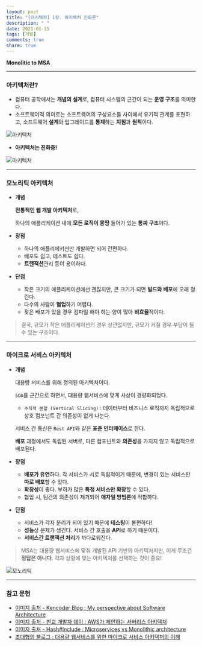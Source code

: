```yaml
---
layout: post
title: "[아키텍처] 1장. 아키텍처 진화론"
description: " "
date: 2021-01-15
tags: [개발]
comments: true
share: true
---
```



**Monolitic to MSA**

***

### 아키텍처란?

- 컴퓨터 공학에서는 **개념의 설계**로, 컴퓨터 시스템의 근간이 되는 **운영 구조**를 의미한다.
- 소프트웨어적 의미로는 소프트웨어의 구성요소들 사이에서 유기적 관계를 표현하고, 소프트웨어 **설계**와 업그레이드를 **통제**하는 **지침**과 **원칙**이다.

![아키텍처](https://kencoding.files.wordpress.com/2016/03/swa-concept-macro.png?w=636)

- **아키텍처는 진화중!**

![아키텍처](https://image.slidesharecdn.com/aws-170706023548/95/aws-10-638.jpg?cb=1499308578)



___

### 모노리틱 아키텍처

- **개념** 

  **전통적인 웹 개발 아키텍처**로, 

  하나의 애플리케이션 내에 **모든 로직이 몽땅** 들어가 있는 **통짜 구조**이다.

- **장점**

  - 하나의 애플리에키션만 개발하면 되어 간편하다.
  - 배포도 쉽고, 테스트도 쉽다.
  - **트랜잭션**관리 등이 용이하다.

- **단점**

  - 작은 크기의 애플리케이션에선 괜찮지만, 큰 크기가 되면 **빌드와 배포**에 오래 걸린다.
  - 다수의 사람이 **협업**하기 어렵다.
  - 잦은 배포가 있을 경우 컴파일 해야 하는 양이 많아 **비효율**적이다.

> 결국, 규모가 작은 애플리케이션의 경우 상관없지만, 규모가 커질 경우 부담이 될 수 있는 구조이다.



___

### 마이크로 서비스 아키텍처

- **개념**

  대용량 서비스를 위해 정의된 아키텍처이다.

  ```SOA```를 근간으로 하면서, 대용량 웹서비스에 맞게 사상이 경량화되었다.

  - ```수직적 분할 (Vertical Slicing)``` : 데이터부터 비즈니스 로직까지 독립적으로 상호 컴포넌트 간 의존성이 없게 나눈다.

  서비스 간 통신은 ```Rest API```와 같은 **표준 인터페이스**로 한다.

  **배포** 과정에서도 독립된 서버로, 다른 컴포넌트와 **의존성**을 가지지 않고 독립적으로 배포된다.

- **장점**

  - **배포가 유연**하다. 각 서비스가 서로 독립적이기 때문에, 변경이 있는 서비스만 **따로 배포**할 수 있다.
  - **확장성**이 좋다. 부하가 많은 **특정 서비스만 확장**할 수 있다.
  - 협업 시, 팀간의 의존성이 제거되어 **애자일 방법론**에 적합하다.

- **단점**

  - 서비스가 각자 분리가 되어 있기 때문에 **테스팅**이 불편하다! 
  - **성능**상 문제가 생긴다. 서비스 간 호출을 **API**로 하기 때문이다.
  - **서비스간 트랜잭션 처리**가 까다로워진다.

> MSA는 대용량 웹서비스에 맞춰 개발된 API 기반의 아키텍처지만, 이게 무조건 **정답은 아니다**. 각자 상황에 맞는 아키텍처를 선택하는 것이 중요!



![모노리틱](https://cdn-images-1.medium.com/max/2000/1*xu1Ge_Cew0DHdSU6ETcpLQ.png)

***

### 참고 문헌

- [이미지 출처 - Kencoder Blog : My perspective about Software Architecture](https://kencoding.wordpress.com/2016/03/05/my-perspective-about-software-architecture/)
- [이미지 출처 - 판교 개발자 데이 : AWS가 제안하는 서버리스 아키텍처](https://www.slideshare.net/awskorea/aws-77558771)
- [이미지 출처 - Hash#Include : Microservices vs Monolithic architecture](https://medium.com/startlovingyourself/microservices-vs-monolithic-architecture-c8df91f16bb4)
- [조대협의 불로그 : 대용량 웹서비스를 위한 마이크로 서비스 아키텍처의 이해](http://bcho.tistory.com/948)
